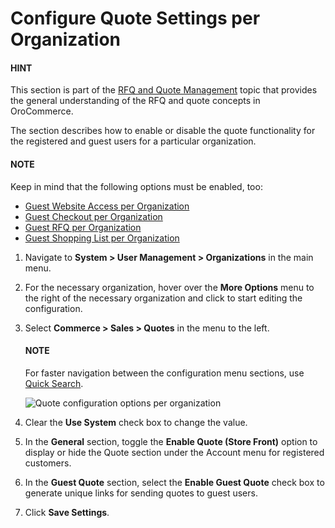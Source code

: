 <a id="sys-organization-quotes"></a>

# Configure Quote Settings per Organization

#### HINT
This section is part of the [RFQ and Quote Management](../../../../../../../concept-guides/rfq-quotes/index.md#concept-guide-rfq-quotes) topic that provides the general understanding of the RFQ and quote concepts in OroCommerce.

The section describes how to enable or disable the quote functionality for the registered and guest users for a particular  organization.

#### NOTE
Keep in mind that the following options must be enabled, too:

* [Guest Website Access per Organization](../guests/organization-guest-access.md#guest-access-org)
* [Guest Checkout per Organization](organization-guest-checkout.md#user-guide-system-configuration-commerce-sales-organization)
* [Guest RFQ per Organization](organization-guest-rfq.md#user-guide-system-configuration-commerce-sales-rfq-organization)
* [Guest Shopping List per Organization](organization-guest-shopping-list.md#user-guide-system-configuration-commerce-sales-shopping-list-per-organization)

1. Navigate to **System > User Management > Organizations** in the main menu.
2. For the necessary organization, hover over the <i class="fa fa-ellipsis-h fa-lg" aria-hidden="true"></i> **More Options** menu to the right of the necessary organization and click <i class="fas fa-cog" aria-hidden="true"></i> to start editing the configuration.
3. Select **Commerce > Sales > Quotes** in the menu to the left.

   #### NOTE
   For faster navigation between the configuration menu sections, use [Quick Search](../../../../../configuration/quick-search.md#user-guide-system-configuration-quick-search).

   ![Quote configuration options per organization](user/img/system/user_management/org_configuration/sales/org_quote_config.png)
4. Clear the **Use System** check box to change the value.
5. In the **General** section, toggle the **Enable Quote (Store Front)** option to display or hide the Quote section under the Account menu for registered customers.
6. In the **Guest Quote** section, select the **Enable Guest Quote** check box to generate unique links for sending quotes to guest users.
7. Click **Save Settings**.

<!-- fa-bars = fa-navicon -->
<!-- Ic Tiles is used as Set As Default in saved views, and as tiles in display layout options -->
<!-- IcPencil refers to Rename in Commerce and Inline Editing in CRM -->
<!-- Check mark in the square. -->
<!-- SortDesc is also used as drop-down arrow -->
